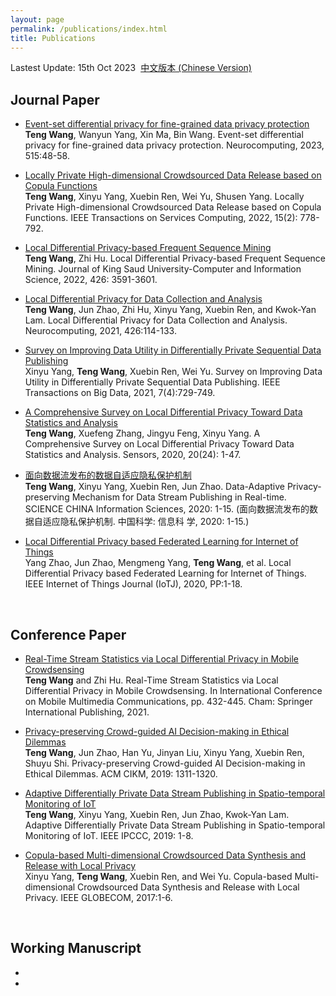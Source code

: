 ```yaml
---
layout: page
permalink: /publications/index.html
title: Publications
---
```


Lastest Update: 15th Oct 2023&nbsp;  [中文版本 (Chinese Version)](https://xiyueyiwan.github.io/file/publications-zh/)

## Journal Paper
- [Event-set differential privacy for fine-grained data privacy protection](https://doi.org/10.1016/j.neucom.2022.10.006)
<br>**Teng Wang**, Wanyun Yang, Xin Ma, Bin Wang. Event-set differential privacy for fine-grained data privacy protection. Neurocomputing, 2023, 515:48-58.
- [Locally Private High-dimensional Crowdsourced Data Release based on Copula Functions](https://doi.org/10.1109/TSC.2019.2961092)
<br>**Teng Wang**, Xinyu Yang, Xuebin Ren, Wei Yu, Shusen Yang. Locally Private High-dimensional Crowdsourced Data Release based on Copula Functions. IEEE Transactions on Services Computing, 2022, 15(2): 778-792.
- [Local Differential Privacy-based Frequent Sequence Mining](https://doi.org/10.1016/j.jksuci.2022.04.013)
<br>**Teng Wang**, Zhi Hu. Local Differential Privacy-based Frequent Sequence Mining. Journal of King Saud University-Computer and Information Science, 2022, 426: 3591-3601.
- [Local Differential Privacy for Data Collection and Analysis](https://doi.org/10.1016/j.neucom.2020.09.073)
<br>**Teng Wang**, Jun Zhao, Zhi Hu, Xinyu Yang, Xuebin Ren, and Kwok-Yan Lam. Local Differential Privacy for Data Collection and Analysis. Neurocomputing, 2021, 426:114-133.
- [Survey on Improving Data Utility in Differentially Private Sequential Data Publishing](https://doi.org/10.1109/TBDATA.2017.2715334)
<br>Xinyu Yang, **Teng Wang**, Xuebin Ren, Wei Yu. Survey on Improving Data Utility in Differentially Private Sequential Data Publishing. IEEE Transactions on Big Data, 2021, 7(4):729-749.
- [A Comprehensive Survey on Local Differential Privacy Toward Data Statistics and Analysis](https://doi.org/10.3390/s20247030)
<br>**Teng Wang**, Xuefeng Zhang, Jingyu Feng, Xinyu Yang. A Comprehensive Survey on Local Differential Privacy Toward Data Statistics and Analysis. Sensors, 2020, 20(24): 1-47.
- [面向数据流发布的数据自适应隐私保护机制](http://scis.scichina.com/cn/2021/SSI-2020-0076.pdf)
<br>**Teng Wang**, Xinyu Yang, Xuebin Ren, Jun Zhao. Data-Adaptive Privacy-preserving Mechanism for Data Stream Publishing in Real-time. SCIENCE CHINA Information Sciences, 2020: 1-15. (面向数据流发布的数据自适应隐私保护机制. 中国科学: 信息科 学, 2020: 1-15.)
- [Local Differential Privacy based Federated Learning for Internet of Things](https://doi.org/10.1109/JIOT.2020.3037194)
<br>Yang Zhao, Jun Zhao, Mengmeng Yang, **Teng Wang**, et al. Local Differential Privacy based Federated Learning for Internet of Things. IEEE Internet of Things Journal (IoTJ), 2020, PP:1-18.

  <br>

## Conference Paper
- [Real-Time Stream Statistics via Local Differential Privacy in Mobile Crowdsensing](https://link.springer.com/chapter/10.1007/978-3-030-89814-4_31)
<br>**Teng Wang** and Zhi Hu. Real-Time Stream Statistics via Local Differential Privacy in Mobile Crowdsensing. In International Conference on Mobile Multimedia Communications, pp. 432-445. Cham: Springer International Publishing, 2021.
- [Privacy-preserving Crowd-guided AI Decision-making in Ethical Dilemmas](https://dl.acm.org/doi/abs/10.1145/3357384.3357954)
<br>**Teng Wang**, Jun Zhao, Han Yu, Jinyan Liu, Xinyu Yang, Xuebin Ren, Shuyu Shi. Privacy-preserving Crowd-guided AI Decision-making in Ethical Dilemmas. ACM CIKM, 2019: 1311-1320.
- [Adaptive Differentially Private Data Stream Publishing in Spatio-temporal Monitoring of IoT](https://doi.org/10.1109/IPCCC47392.2019.8958751)
<br>**Teng Wang**, Xinyu Yang, Xuebin Ren, Jun Zhao, Kwok-Yan Lam. Adaptive Differentially Private Data Stream Publishing in Spatio-temporal Monitoring of IoT. IEEE IPCCC, 2019: 1-8.
- [Copula-based Multi-dimensional Crowdsourced Data Synthesis and Release with Local Privacy](https://doi.org/10.1109/GLOCOM.2017.8253989)
<br>Xinyu Yang, **Teng Wang**, Xuebin Ren, and Wei Yu. Copula-based Multi-dimensional Crowdsourced Data Synthesis and Release with Local Privacy. IEEE GLOBECOM, 2017:1-6.

  <br>


## Working Manuscript

- 
- 

  <br>
